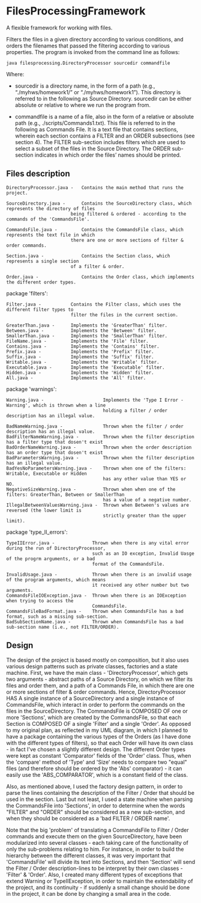 # FilesProcessingFramework

A flexible framework for working with files.

Filters the files in a given directory according to various conditions, and orders the
filenames that passed the filtering according to various properties.
The program is invoked from the command line as follows:

```
java filesprocessing.DirectoryProcessor sourcedir commandfile
```
Where:

* sourcedir is a directory name, in the form of a path (e.g., “./myhws/homework1/” or “./myhws/homework1”).
  This directory is referred to in the following as Source Directory.
  sourcedir can be either absolute or relative to where we run the program from.

* commandfile is a name of a file, also in the form of a relative or absolute path (e.g., ./scripts/Commands1.txt).
  This file is referred to in the following as Commands File. It is a text file that contains sections,
  wherein each section contains a FILTER and an ORDER subsections (see section 4).
  The FILTER sub-section includes filters which are used to select a subset of the files in the Source Directory.
  The ORDER sub-section indicates in which order the files’ names should be printed.


## Files description  


    DirectoryProcessor.java -   Contains the main method that runs the project.

    SourceDirectory.java -      Contains the SourceDirectory class, which represents the directory of files
                            being filtered & ordered - according to the commands of the 'CommandsFile'.

    CommandsFile.java -         Contains the CommandsFile class, which represents the text file in which
                            there are one or more sections of filter & order commands.

    Section.java -              Contains the Section class, which represents a single section
                            of a filter & order.

    Order.java -                Contains the Order class, which implements the different order types.

package 'filters':
    
    Filter.java -           Contains the Filter class, which uses the different filter types to
                            filter the files in the current section.

    GreaterThan.java -      Implements the 'GreaterThan' filter.
    Between.java -          Implements the 'Between' filter.
    SmallerThan.java -      Implements the 'SmallerThan' filter.
    FileName.java -         Implements the 'File' filter.
    Contains.java -         Implements the 'Contains' filter.
    Prefix.java -           Implements the 'Prefix' filter.
    Suffix.java -           Implements the 'Suffix' filter.
    Writable.java -         Implements the 'Writable' filter.
    Executable.java -       Implements the 'Executable' filter.
    Hidden.java -           Implements the 'Hidden' filter.
    All.java -              Implements the 'All' filter.

package 'warnings':
    
    Warning.java -                      Implements the 'Type I Error - Warning', which is thrown when a line
                                        holding a filter / order description has an illegal value.

    BadNameWarning.java -               Thrown when the filter / order description has an illegal value.
    BadFilterNameWarning.java -         Thrown when the filter description has a filter type that dosen't exist
    BadOrderNameWarning.java -          Thrown when the order description has an order type that dosen't exist
    BadParametersWarning.java -         Thrown when the filter description has an illegal value.
    BadYesNoParametersWarning.java -    Thrown when one of the filters: Writable, Executable or Hidden
                                        has any other value than YES or NO.
    NegativeSizeWarning.java -          Thrown when when one of the filters: GreaterThan, Between or SmallerThan
                                        has a value of a negative number.
    IllegalBetweenValuesWarning.java -  Thrown when Between's values are reversed (the lower limit is
                                        strictly greater than the upper limit).

package 'type_II_errors':
    
    TypeIIError.java -              Thrown when there is any vital error during the run of DirectoryProcessor,
                                    such as an IO exception, Invalid Uasge of the progrm arguments, or a bad
                                    format of the CommandsFile.

    InvalidUsage.java -             Thrown when there is an invalid usage of the program arguments, which means
                                    it received any other number but two arguments.
    CommandsFileIOException.java -  Thrown when there is an IOException when trying to access the
                                    CommandsFile.
    CommandsFileBadFormat.java -    Thrown when CommandsFile has a bad format, such as a missing sub-section.
    BadSubSectionName.java -        Thrown when CommandsFile has a bad sub-section name (i.e., not FILTER/ORDER).

## Design   

The design of the project is based mostly on composition, but it also uses various design
patterns such as private classes, factories and a state machine.
    First, we have the main class - 'DirectoryProcessor', which gets two arguments - abstract paths of a
Source Directory, on which we filter its files and order them, and a path of a Commands File, in which
there are one or more sections of filter & order commands. Hence, DirectoryProcessor HAS A single
instance of a SourceDirectory and a single instance of CommandsFile, which interact in order to
perform the commands on the files in the SourceDirectory.
    The CommandsFile is COMPOSED OF one or more 'Sections', which are created by the CommandsFile, so that
each Section is COMPOSED OF a single 'Filter' and a single 'Order'.
    As opposed to my original plan, as reflected in my UML diagram, in which I planned to have a package
containing the various types of the Orders (as I have done with the different types of filters), so that
each Order will have its own class - in fact I've chosen a slightly different design.
    The different Order types were kept as constant 'Comparator<File>' fields of the 'Order' class.
Thus, when the 'compare' method of 'Type' and 'Size' needs to compare two "equal" files (and therefore
should be ordered by the 'Abs' comparator) - it can easily use the 'ABS_COMPARATOR', which is a constant
field of the class.

Also, as mentioned above, I used the factory design pattern, in order to parse the lines containing the
description of the Filter / Order that should be used in the section.
    Last but not least, I used a state machine when parsing the CommandsFile into 'Sections', in order to
determine when the words "FILTER" and "ORDER" should be considered as a new sub-section, and when they
should be considered as a 'bad FILTER / ORDER name'.

Note that the big 'problem' of translating a CommandsFile to Filter / Order commands and execute them
on the given SourceDirectory, have been modularized into several classes - each taking care of
the functionality of only the sub-problems relating to him.
For instance, in order to build the hierarchy between the different classes, it was very important that
'CommandsFile' will divide its text into Sections, and then 'Section' will send the Filter / Order
description-lines to be interpret by their own classes - 'Filter' & 'Order'.
    Also, I created many different types of exceptions that extend Warning or TypeIIException, in order to
maintain the extendability of the project, and its continuity - if suddenly a small change should be
done in the project, it can be done by changing a small area in the code.
